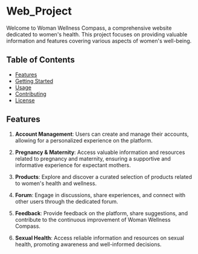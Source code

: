 # Web_Project

Welcome to Woman Wellness Compass, a comprehensive website dedicated to women's health. This project focuses on providing valuable information and features covering various aspects of women's well-being.

## Table of Contents

- [Features](#features)
- [Getting Started](#getting-started)
- [Usage](#usage)
- [Contributing](#contributing)
- [License](#license)

## Features

1. **Account Management**: Users can create and manage their accounts, allowing for a personalized experience on the platform.

2. **Pregnancy & Maternity**: Access valuable information and resources related to pregnancy and maternity, ensuring a supportive and informative experience for expectant mothers.

3. **Products**: Explore and discover a curated selection of products related to women's health and wellness.

4. **Forum**: Engage in discussions, share experiences, and connect with other users through the dedicated forum.

5. **Feedback**: Provide feedback on the platform, share suggestions, and contribute to the continuous improvement of Woman Wellness Compass.

6. **Sexual Health**: Access reliable information and resources on sexual health, promoting awareness and well-informed decisions.
